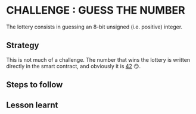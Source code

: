 # CHALLENGE : GUESS THE NUMBER

The lottery consists in guessing an 8-bit unsigned (i.e. positive) integer.

## Strategy

This is not much of a challenge. The number that wins the lottery is written directly in the smart contract, and obviously it
is [42](https://en.wikipedia.org/wiki/The_Hitchhiker%27s_Guide_to_the_Galaxy_(novel)) :smirk:.

## Steps to follow

## Lesson learnt
